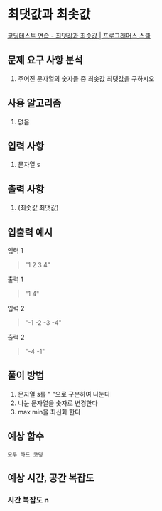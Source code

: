 # 최댓값과 최솟값

[코딩테스트 연습 - 최댓값과 최솟값 | 프로그래머스 스쿨](https://school.programmers.co.kr/learn/courses/30/lessons/12939)

## 문제 요구 사항 분석  

1. 주어진 문자열의 숫자들 중 최솟값 최댓값을 구하시오

## 사용 알고리즘  

 1. 없음

## 입력 사항

1. 문자열 s

## 출력 사항

1. (최솟값 최댓값)

## 입출력 예시

입력 1

> "1 2 3 4"

출력 1

> "1 4"

입력 2

> "-1 -2 -3 -4"

출력 2

> "-4 -1"

## 풀이 방법

1. 문자열 s를 " "으로 구분하여 나눈다
2. 나눈 문자열을 숫자로 변경한다
3. max min을 최신화 한다


## 예상 함수

```
모두 하드 코딩
```

## 예상 시간, 공간 복잡도

### 시간 복잡도 n


